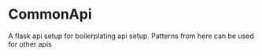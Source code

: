 # CommonApi
A flask api setup for boilerplating api setup. Patterns from here can be used for other apis
